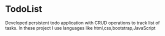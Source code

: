 # TodoList
Developed persistent todo application with CRUD operations to track list of tasks.
In these project I use languages like html,css,bootstrap,JavaScript
